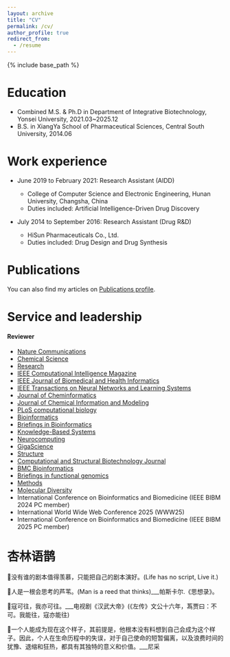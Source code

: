 ```yaml
---
layout: archive
title: "CV"
permalink: /cv/
author_profile: true
redirect_from:
  - /resume
---
```


{% include base_path %}

Education
======
*  Combined M.S. & Ph.D in Department of Integrative Biotechnology, Yonsei University, 2021.03~2025.12
* B.S. in XiangYa School of Pharmaceutical Sciences, Central South University, 2014.06

Work experience
======

* June 2019 to February 2021: Research Assistant (AIDD)
  * College of Computer Science and Electronic Engineering, Hunan University, Changsha, China	
  * Duties included: Artificial Intelligence-Driven Drug Discovery


* July 2014 to September 2016: Research Assistant (Drug R&D)
  * HiSun Pharmaceuticals Co., Ltd.	
  * Duties included: Drug Design and Drug Synthesis


Publications
======
You can also find my articles on <a href="https://jianmin2drugai.github.io/publications/">Publications profile</a>.



Service and leadership
======

#### **Reviewer** 
* [Nature Communications](https://www.nature.com/ncomms)
* [Chemical Science](https://www.rsc.org/journals-books-databases/about-journals/chemical-science)
* [Research](https://spj.science.org/journal/research)
* [IEEE Computational Intelligence Magazine](https://ieeexplore.ieee.org/xpl/RecentIssue.jsp?punumber=10207)
* [IEEE Journal of Biomedical and Health Informatics](https://ieeexplore.ieee.org/xpl/RecentIssue.jsp?punumber=6221020)
* [IEEE Transactions on Neural Networks and Learning Systems](https://ieeexplore.ieee.org/xpl/RecentIssue.jsp?punumber=5962385)
* [Journal of Cheminformatics](https://jcheminf.biomedcentral.com)
* [Journal of Chemical Information and Modeling](https://pubs.acs.org/journal/jcisd8)
* [PLoS computational biology](https://journals.plos.org/ploscompbiol/)
* [Bioinformatics](https://academic.oup.com/bioinformatics)
* [Briefings in Bioinformatics](https://academic.oup.com/bib)
* [Knowledge-Based Systems](https://www.sciencedirect.com/journal/knowledge-based-systems)
* [Neurocomputing](https://www.sciencedirect.com/journal/neurocomputing)
* [GigaScience](https://academic.oup.com/gigascience)
* [Structure](https://www.cell.com/structure/home)
* [Computational and Structural Biotechnology Journal](https://www.sciencedirect.com/journal/computational-and-structural-biotechnology-journal)
* [BMC Bioinformatics](https://bmcbioinformatics.biomedcentral.com/)
* [Briefings in functional genomics](https://academic.oup.com/bfg)
* [Methods](https://www.sciencedirect.com/journal/methods)
* [Molecular Diversity](https://link.springer.com/journal/11030)
* International Conference on Bioinformatics and Biomedicine (IEEE BIBM 2024 PC member)
* International World Wide Web Conference 2025  (WWW25)
* International Conference on Bioinformatics and Biomedicine (IEEE BIBM 2025 PC member)





杏林语鹊
======


&#x1F331;没有谁的剧本值得羡慕，只能把自己的剧本演好。(Life has no script, Live it.)  

&#x1F331;人是一根会思考的芦苇。(Man is a reed that thinks)___帕斯卡尔.《思想录》。  

&#x1F331;寇可往，我亦可往。___电视剧《汉武大帝》(《左传》文公十六年，蒍贾曰：不可。我能往，寇亦能往)  

&#x1F331;一个人能成为现在这个样子，其前提是，他根本没有料想到自己会成为这个样子。因此，个人在生命历程中的失误，对于自己使命的短暂偏离，以及浪费时间的犹豫、退缩和狂热，都具有其独特的意义和价值。___尼采


